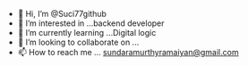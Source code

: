- 👋 Hi, I’m @Suci77github
- 👀 I’m interested in ...backend developer 
- 🌱 I’m currently learning ...Digital logic
- 💞️ I’m looking to collaborate on ...
- 📫 How to reach me ... sundaramurthyramaiyan@gmail.com

<!---
Suci77github/Suci77github is a ✨ special ✨ repository because its `README.md` (this file) appears on your GitHub profile.
You can click the Preview link to take a look at your changes.
--->
